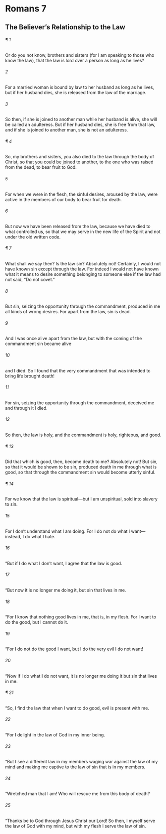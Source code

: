 # Romans 7
## The Believer’s Relationship to the Law
###### ¶ 1
Or do you not know, brothers and sisters (for I am speaking to those who know the law), that the law is lord over a person as long as he lives?
###### 2
For a married woman is bound by law to her husband as long as he lives, but if her husband dies, she is released from the law of the marriage.
###### 3
So then, if she is joined to another man while her husband is alive, she will be called an adulteress. But if her husband dies, she is free from that law, and if she is joined to another man, she is not an adulteress.
###### ¶ 4
So, my brothers and sisters, you also died to the law through the body of Christ, so that you could be joined to another, to the one who was raised from the dead, to bear fruit to God.
###### 5
For when we were in the flesh, the sinful desires, aroused by the law, were active in the members of our body to bear fruit for death.
###### 6
But now we have been released from the law, because we have died to what controlled us, so that we may serve in the new life of the Spirit and not under the old written code.
###### ¶ 7
What shall we say then? Is the law sin? Absolutely not! Certainly, I would not have known sin except through the law. For indeed I would not have known what it means to desire something belonging to someone else if the law had not said, “Do not covet.”
###### 8
But sin, seizing the opportunity through the commandment, produced in me all kinds of wrong desires. For apart from the law, sin is dead.
###### 9
And I was once alive apart from the law, but with the coming of the commandment sin became alive
###### 10
and I died. So I found that the very commandment that was intended to bring life brought death!
###### 11
For sin, seizing the opportunity through the commandment, deceived me and through it I died.
###### 12
So then, the law is holy, and the commandment is holy, righteous, and good.
###### ¶ 13
Did that which is good, then, become death to me? Absolutely not! But sin, so that it would be shown to be sin, produced death in me through what is good, so that through the commandment sin would become utterly sinful.
###### ¶ 14
For we know that the law is spiritual—but I am unspiritual, sold into slavery to sin.
###### 15
For I don’t understand what I am doing. For I do not do what I want—instead, I do what I hate.
###### 16
“But if I do what I don’t want, I agree that the law is good.
###### 17
“But now it is no longer me doing it, but sin that lives in me.
###### 18
“For I know that nothing good lives in me, that is, in my flesh. For I want to do the good, but I cannot do it.
###### 19
“For I do not do the good I want, but I do the very evil I do not want!
###### 20
“Now if I do what I do not want, it is no longer me doing it but sin that lives in me.
###### ¶ 21
“So, I find the law that when I want to do good, evil is present with me.
###### 22
“For I delight in the law of God in my inner being.
###### 23
“But I see a different law in my members waging war against the law of my mind and making me captive to the law of sin that is in my members.
###### 24
“Wretched man that I am! Who will rescue me from this body of death?
###### 25
“Thanks be to God through Jesus Christ our Lord! So then, I myself serve the law of God with my mind, but with my flesh I serve the law of sin.
